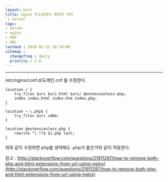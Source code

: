 ```yaml
---
layout: post
title: nginx 주소창에서 확장자 처리
`: Server
tags:
- Server
- nginx
- PHP
- URL
lastmod : 2018-02-21 16:10:00
sitemap :
  changefreq : daily
  priority : 1.0
---
```


***

/etc/nginx/conf.d/도메인.cnf  를 수정한다.

<!--미리보기-->

```
location / {
    try_files $uri $uri.html $uri/ @extensionless-php;
    index index.html index.htm index.php;
}

location ~ \.php$ {
    try_files $uri =404;
}

location @extensionless-php {
    rewrite ^(.*)$ $1.php last;
}

```

위와 같이 수정하면 php를 생략해도 .php가 붙은거와 같이 작동한다.



참고 : [http://stackoverflow.com/questions/21911297/how-to-remove-both-php-and-html-extensions-from-url-using-nginx](http://stackoverflow.com/questions/21911297/how-to-remove-both-php-and-html-extensions-from-url-using-nginx)
